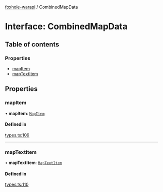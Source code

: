[foxhole-warapi](../README.md) / CombinedMapData

# Interface: CombinedMapData

## Table of contents

### Properties

- [mapItem](CombinedMapData.md#mapitem)
- [mapTextItem](CombinedMapData.md#maptextitem)

## Properties

### mapItem

• **mapItem**: [`MapItem`](MapItem.md)

#### Defined in

[types.ts:109](https://github.com/art0rz/foxhole-warapi/blob/04a2bac/src/types.ts#L109)

___

### mapTextItem

• **mapTextItem**: [`MapTextItem`](MapTextItem.md)

#### Defined in

[types.ts:110](https://github.com/art0rz/foxhole-warapi/blob/04a2bac/src/types.ts#L110)
